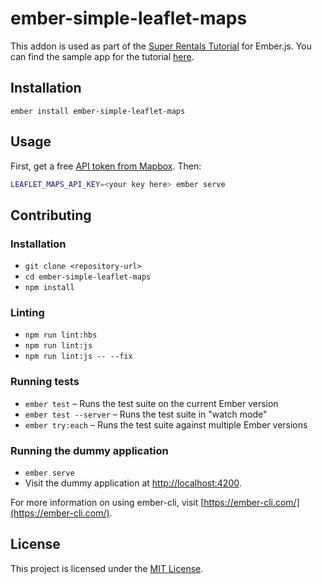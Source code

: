 ember-simple-leaflet-maps
==============================================================================

This addon is used as part of the 
[Super Rentals Tutorial](https://guides.emberjs.com/release/tutorial/ember-cli/)
for Ember.js. You can find the sample app for the tutorial
[here](https://github.com/ember-learn/super-rentals).

Installation
------------------------------------------------------------------------------

```
ember install ember-simple-leaflet-maps
```


Usage
------------------------------------------------------------------------------

First, get a free [API token from Mapbox](https://www.mapbox.com/account/access-tokens/). Then:

```sh
LEAFLET_MAPS_API_KEY=<your key here> ember serve
```


Contributing
------------------------------------------------------------------------------

### Installation

* `git clone <repository-url>`
* `cd ember-simple-leaflet-maps`
* `npm install`

### Linting

* `npm run lint:hbs`
* `npm run lint:js`
* `npm run lint:js -- --fix`

### Running tests

* `ember test` – Runs the test suite on the current Ember version
* `ember test --server` – Runs the test suite in "watch mode"
* `ember try:each` – Runs the test suite against multiple Ember versions

### Running the dummy application

* `ember serve`
* Visit the dummy application at [http://localhost:4200](http://localhost:4200).

For more information on using ember-cli, visit [https://ember-cli.com/](https://ember-cli.com/).

License
------------------------------------------------------------------------------

This project is licensed under the [MIT License](LICENSE.md).

